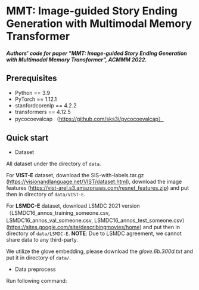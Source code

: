 # MMT: Image-guided Story Ending Generation with Multimodal Memory Transformer

##### Authors' code for paper "MMT: Image-guided Story Ending Generation with Multimodal Memory Transformer", ACMMM 2022.

## Prerequisites

- Python == 3.9
- PyTorch == 1.12.1
- stanfordcorenlp == 4.2.2
- transformers == 4.12.5
- pycocoevalcap （https://github.com/sks3i/pycocoevalcap）

## Quick start

- Dataset

All dataset under the directory of `data`. 

For __VIST-E__ dataset, download the SIS-with-labels.tar.gz (https://visionandlanguage.net/VIST/dataset.html),  download the image features (https://vist-arel.s3.amazonaws.com/resnet_features.zip) and put then in directory of `data/VIST-E`. 

For __LSMDC-E__ dataset, download LSMDC 2021 version （LSMDC16_annos_training_someone.csv, LSMDC16_annos_val_someone.csv, LSMDC16_annos_test_someone.csv） (https://sites.google.com/site/describingmovies/home) and put then in directory of `data/LSMDC-E`. __NOTE__: Due to LSMDC agreement, we cannot share data to any third-party.

We utilize the glove embedding, please download the *glove.6b.300d.txt* and put it in directory of `data/`.
- Data preprocess

Run following command:
